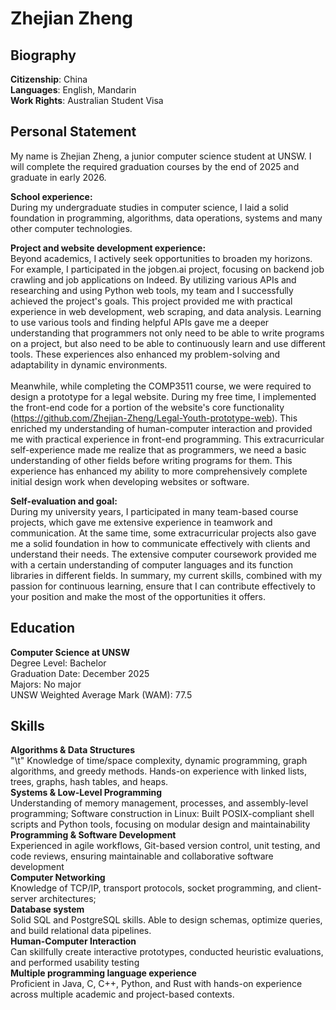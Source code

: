 # Zhejian Zheng
## Biography
**Citizenship**: China <br />
**Languages**:   English, Mandarin <br />
**Work Rights**: Australian Student Visa <br />
## Personal Statement
My name is Zhejian Zheng, a junior computer science student at UNSW. I will complete the required graduation courses by the end of 2025 and graduate in early 2026.

**School experience:** <br />
During my undergraduate studies in computer science, I laid a solid foundation in programming, algorithms, data operations, systems and many other computer technologies.

**Project and website development experience:** <br />
Beyond academics, I actively seek opportunities to broaden my horizons. For example, I participated in the jobgen.ai project, focusing on backend job crawling and job applications on Indeed. By utilizing various APIs and researching and using Python web tools, my team and I successfully achieved the project's goals. This project provided me with practical experience in web development, web scraping, and data analysis. Learning to use various tools and finding helpful APIs gave me a deeper understanding that programmers not only need to be able to write programs on a project, but also need to be able to continuously learn and use different tools. These experiences also enhanced my problem-solving and adaptability in dynamic environments. <br />
<br />
Meanwhile, while completing the COMP3511 course, we were required to design a prototype for a legal website. During my free time, I implemented the front-end code for a portion of the website's core functionality (https://github.com/Zhejian-Zheng/Legal-Youth-prototype-web). This enriched my understanding of human-computer interaction and provided me with practical experience in front-end programming. This extracurricular self-experience made me realize that as programmers, we need a basic understanding of other fields before writing programs for them. This experience has enhanced my ability to more comprehensively complete initial design work when developing websites or software.

**Self-evaluation and goal:** <br />
During my university years, I participated in many team-based course projects, which gave me extensive experience in teamwork and communication. At the same time, some extracurricular projects also gave me a solid foundation in how to communicate effectively with clients and understand their needs. The extensive computer coursework provided me with a certain understanding of computer languages ​​and its function libraries in different fields. In summary, my current skills, combined with my passion for continuous learning, ensure that I can contribute effectively to your position and make the most of the opportunities it offers.

## Education
**Computer Science at UNSW** <br />
Degree Level: Bachelor <br />
Graduation Date: December 2025 <br />
Majors: No major <br />
UNSW Weighted Average Mark (WAM): 77.5 <br />

## Skills
**Algorithms & Data Structures** <br />
"\t" Knowledge of time/space complexity, dynamic programming, graph algorithms, and greedy methods. Hands-on experience with linked lists, trees, graphs, hash tables, and heaps. <br />
**Systems & Low-Level Programming** <br />
Understanding of memory management, processes, and assembly-level programming; Software construction in Linux: Built POSIX-compliant shell scripts and Python tools, focusing on modular design and maintainability <br /> **Programming & Software Development** <br />
Experienced in agile workflows, Git-based version control, unit testing, and code reviews, ensuring maintainable and collaborative software development <br />
**Computer Networking** <br />
Knowledge of TCP/IP, transport protocols, socket programming, and client-server architectures; <br />
**Database system** <br />
Solid SQL and PostgreSQL skills. Able to design schemas, optimize queries, and build relational data pipelines. <br />
**Human-Computer Interaction** <br />
Can skillfully create interactive prototypes, conducted heuristic evaluations, and performed usability testing <br />
**Multiple programming language experience** <br />
Proficient in Java, C, C++, Python, and Rust with hands-on experience across multiple academic and project-based contexts. <br />
